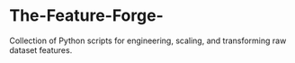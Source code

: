 # The-Feature-Forge-
Collection of Python scripts for engineering, scaling, and transforming raw dataset features.
